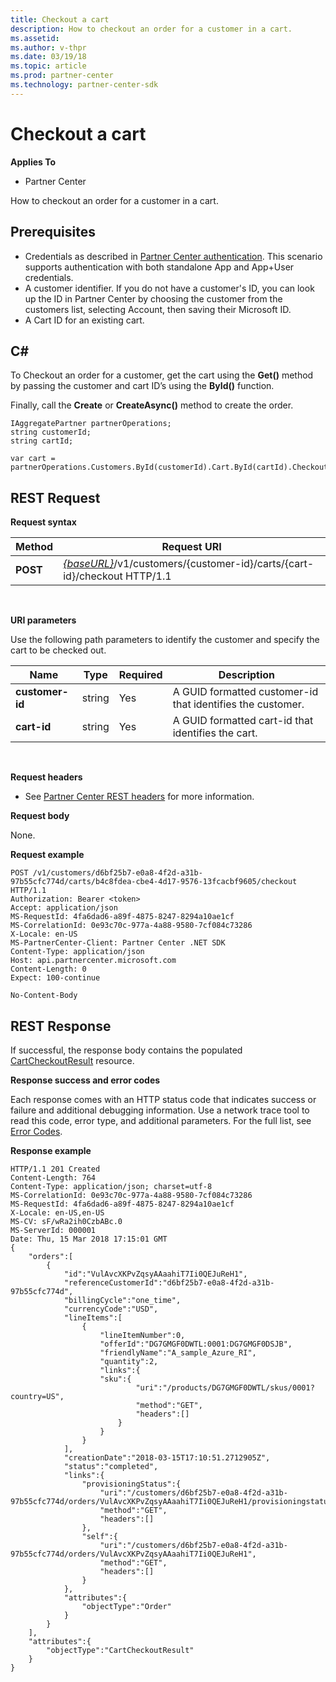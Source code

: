 ```yaml
---
title: Checkout a cart
description: How to checkout an order for a customer in a cart.
ms.assetid: 
ms.author: v-thpr
ms.date: 03/19/18
ms.topic: article
ms.prod: partner-center
ms.technology: partner-center-sdk
---
```


# Checkout a cart


**Applies To**

-   Partner Center


How to checkout an order for a customer in a cart. 

## <span id="Prerequisites"></span><span id="prerequisites"></span><span id="PREREQUISITES"></span>Prerequisites


-   Credentials as described in [Partner Center authentication](partner-center-authentication.md). This scenario supports authentication with both standalone App and App+User credentials.
-   A customer identifier. If you do not have a customer's ID, you can look up the ID in Partner Center by choosing the customer from the customers list, selecting Account, then saving their Microsoft ID.
-   A Cart ID for an existing cart.


## <span id="C_"></span><span id="c_"></span>C#


To Checkout an order for a customer, get the cart using the **Get()** method by passing the customer and cart ID’s using the **ById()** function. 

Finally, call the **Create** or **CreateAsync()** method to create the order.


```CSharp
IAggregatePartner partnerOperations;
string customerId;
string cartId;

var cart = partnerOperations.Customers.ById(customerId).Cart.ById(cartId).Checkout();
```

## <span id="REST_Request"></span><span id="rest_request"></span><span id="REST_REQUEST"></span>REST Request


**Request syntax**

| Method   | Request URI                                                                                                 |
|----------|-------------------------------------------------------------------------------------------------------------|
| **POST** | [*{baseURL}*](partner-center-rest-urls.md)/v1/customers/{customer-id}/carts/{cart-id}/checkout HTTP/1.1              |

 

**URI parameters**

Use the following path parameters to identify the customer and specify the cart to be checked out.

| Name            | Type     | Required | Description                                                            |
|-----------------|----------|----------|------------------------------------------------------------------------|
| **customer-id** | string   | Yes      | A GUID formatted customer-id that identifies the customer.             |
| **cart-id**     | string   | Yes      | A GUID formatted cart-id that identifies the cart.                     |

 

**Request headers**

-   See [Partner Center REST headers](headers.md) for more information.

**Request body**

None.

**Request example**

```
POST /v1/customers/d6bf25b7-e0a8-4f2d-a31b-97b55cfc774d/carts/b4c8fdea-cbe4-4d17-9576-13fcacbf9605/checkout HTTP/1.1
Authorization: Bearer <token>
Accept: application/json
MS-RequestId: 4fa6dad6-a89f-4875-8247-8294a10ae1cf
MS-CorrelationId: 0e93c70c-977a-4a88-9580-7cf084c73286
X-Locale: en-US
MS-PartnerCenter-Client: Partner Center .NET SDK
Content-Type: application/json
Host: api.partnercenter.microsoft.com 
Content-Length: 0
Expect: 100-continue

No-Content-Body
```

## <span id="Response"></span><span id="response"></span><span id="RESPONSE"></span>REST Response


If successful, the response body contains the populated [CartCheckoutResult](cart.md#cartcheckoutresult) resource.

**Response success and error codes**

Each response comes with an HTTP status code that indicates success or failure and additional debugging information. Use a network trace tool to read this code, error type, and additional parameters. For the full list, see [Error Codes](error-codes.md).

**Response example**

```
HTTP/1.1 201 Created
Content-Length: 764
Content-Type: application/json; charset=utf-8
MS-CorrelationId: 0e93c70c-977a-4a88-9580-7cf084c73286
MS-RequestId: 4fa6dad6-a89f-4875-8247-8294a10ae1cf
X-Locale: en-US,en-US
MS-CV: sF/wRa2ih0CzbABc.0
MS-ServerId: 000001
Date: Thu, 15 Mar 2018 17:15:01 GMT
{  
    "orders":[  
        {  
            "id":"VulAvcXKPvZqsyAAaahiT7Ii0QEJuReH1",
            "referenceCustomerId":"d6bf25b7-e0a8-4f2d-a31b-97b55cfc774d",
            "billingCycle":"one_time",
            "currencyCode":"USD",
            "lineItems":[  
                {  
                    "lineItemNumber":0,
                    "offerId":"DG7GMGF0DWTL:0001:DG7GMGF0DSJB",
                    "friendlyName":"A_sample_Azure_RI",
                    "quantity":2,
                    "links":{  
                    "sku":{  
                            "uri":"/products/DG7GMGF0DWTL/skus/0001?country=US",
                            "method":"GET",
                            "headers":[]
                        }
                    }
                }
            ],
            "creationDate":"2018-03-15T17:10:51.2712905Z",
            "status":"completed",
            "links":{  
                "provisioningStatus":{  
                    "uri":"/customers/d6bf25b7-e0a8-4f2d-a31b-97b55cfc774d/orders/VulAvcXKPvZqsyAAaahiT7Ii0QEJuReH1/provisioningstatus",
                    "method":"GET",
                    "headers":[]
                },
                "self":{  
                    "uri":"/customers/d6bf25b7-e0a8-4f2d-a31b-97b55cfc774d/orders/VulAvcXKPvZqsyAAaahiT7Ii0QEJuReH1",
                    "method":"GET",
                    "headers":[]
                }
            },
            "attributes":{  
                "objectType":"Order"
            }
        }
    ],
    "attributes":{  
        "objectType":"CartCheckoutResult"
    }
}
```

 

 




